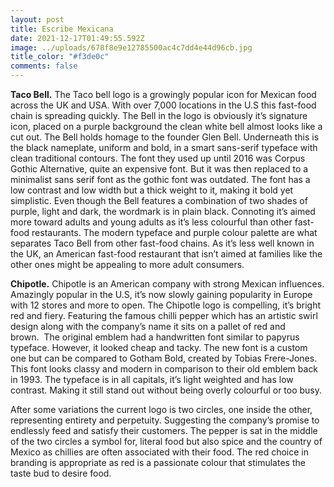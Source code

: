 ```yaml
---
layout: post
title: Escribe Mexicana
date: 2021-12-17T01:49:55.592Z
image: ../uploads/678f8e9e12785500ac4c7dd4e44d96cb.jpg
title_color: "#f3de0c"
comments: false
---
```

**Taco Bell.** The Taco bell logo is a growingly popular icon for Mexican food across the UK and USA. With over 7,000 locations in the U.S this fast-food chain is spreading quickly. The Bell in the logo is obviously it’s signature icon, placed on a purple background the clean white bell almost looks like a cut out. The Bell holds homage to the founder Glen Bell. Underneath this is the black nameplate, uniform and bold, in a smart sans-serif typeface with clean traditional contours. The font they used up until 2016 was Corpus Gothic Alternative, quite an expensive font. But it was then replaced to a minimalist sans serif font as the gothic font was outdated. The font has a low contrast and low width but a thick weight to it, making it bold yet simplistic. Even though the Bell features a combination of two shades of purple, light and dark, the wordmark is in plain black. Connoting it’s aimed more toward adults and young adults as it’s less colourful than other fast-food restaurants. The modern typeface and purple colour palette are what separates Taco Bell from other fast-food chains. As it’s less well known in the UK, an American fast-food restaurant that isn’t aimed at families like the other ones might be appealing to more adult consumers. 

**Chipotle.** Chipotle is an American company with strong Mexican influences. Amazingly popular in the U.S, it’s now slowly gaining popularity in Europe with 12 stores and more to open. The Chipotle logo is compelling, it’s bright red and fiery. Featuring the famous chilli pepper which has an artistic swirl design along with the company’s name it sits on a pallet of red and brown.  The original emblem had a handwritten font similar to papyrus typeface. However, it looked cheap and tacky. The new font is a custom one but can be compared to Gotham Bold, created by Tobias Frere-Jones. This font looks classy and modern in comparison to their old emblem back in 1993. The typeface is in all capitals, it’s light weighted and has low contrast. Making it still stand out without being overly colourful or too busy.

After some variations the current logo is two circles, one inside the other, representing entirety and perpetuity. Suggesting the company’s promise to endlessly feed and satisfy their customers. The pepper is sat in the middle of the two circles a symbol for, literal food but also spice and the country of Mexico as chillies are often associated with their food. The red choice in branding is appropriate as red is a passionate colour that stimulates the taste bud to desire food.
